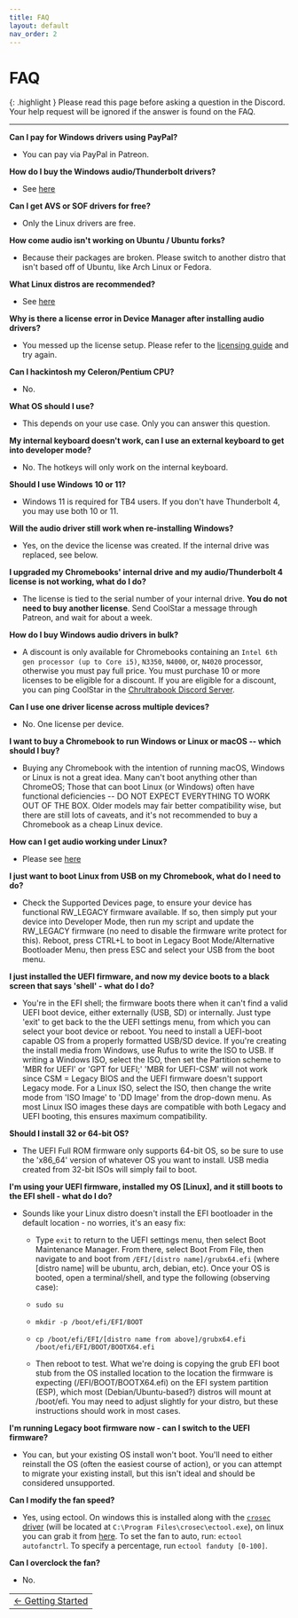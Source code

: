 ```yaml
---
title: FAQ
layout: default
nav_order: 2
---
```


# FAQ

{: .highlight }
Please read this page before asking a question in the Discord. Your help request will be ignored if the answer is found on the FAQ.

-----

**Can I pay for Windows drivers using PayPal?**
* You can pay via PayPal in Patreon.

**How do I buy the Windows audio/Thunderbolt drivers?**
* See [here](https://chrultrabook.github.io/docs/docs/csdriver.html)

**Can I get AVS or SOF drivers for free?**
* Only the Linux drivers are free.
 
**How come audio isn't working on Ubuntu / Ubuntu forks?**
* Because their packages are broken. Please switch to another distro that isn't based off of Ubuntu, like Arch Linux or Fedora.

**What Linux distros are recommended?**
* See [here](https://chrultrabook.github.io/docs/docs/installing-linux.html)

**Why is there a license error in Device Manager after installing audio drivers?**
* You messed up the license setup. Please refer to the [licensing guide](https://chrultrabook.github.io/docs/docs/signedlicense.html) and try again.

**Can I hackintosh my Celeron/Pentium CPU?**
* No.

**What OS should I use?**
* This depends on your use case. Only you can answer this question.

**My internal keyboard doesn't work, can I use an external keyboard to get into developer mode?**
* No. The hotkeys will only work on the internal keyboard.

**Should I use Windows 10 or 11?**
* Windows 11 is required for TB4 users. If you don't have Thunderbolt 4, you may use both 10 or 11.

**Will the audio driver still work when re-installing Windows?**
* Yes, on the device the license was created. If the internal drive was replaced, see below.

**I upgraded my Chromebooks' internal drive and my audio/Thunderbolt 4 license is not working, what do I do?**
* The license is tied to the serial number of your internal drive. **You do not need to buy another license**. Send CoolStar a message through Patreon, and wait for about a week.

**How do I buy Windows audio drivers in bulk?**
* A discount is only available for Chromebooks containing an `Intel 6th gen processor (up to Core i5)`, `N3350`, `N4000`, or, `N4020` processor, otherwise you must pay full price. You must purchase 10 or more licenses to be eligible for a discount. If you are eligible for a discount, you can ping CoolStar in the [Chrultrabook Discord Server](https://discord.com/invite/ranFKmUeXc).

**Can I use one driver license across multiple devices?**
* No. One license per device.

**I want to buy a Chromebook to run Windows or Linux or macOS -- which should I buy?**
* Buying any Chromebook with the intention of running macOS, Windows or Linux is not a great idea. Many can't boot anything other than ChromeOS; Those that can boot Linux (or Windows) often have functional deficiencies -- DO NOT EXPECT EVERYTHING TO WORK OUT OF THE BOX. Older models may fair better compatibility wise, but there are still lots of caveats, and it's not recommended to buy a Chromebook as a cheap Linux device.

**How can I get audio working under Linux?**
* Please see [here](https://github.com/WeirdTreeThing/chromebook-linux-audio)

**I just want to boot Linux from USB on my Chromebook, what do I need to do?**
* Check the Supported Devices page, to ensure your device has functional RW_LEGACY firmware available. If so, then simply put your device into Developer Mode, then run my script and update the RW_LEGACY firmware (no need to disable the firmware write protect for this). Reboot, press CTRL+L to boot in Legacy Boot Mode/Alternative Bootloader Menu, then press ESC and select your USB from the boot menu.

**I just installed the UEFI firmware, and now my device boots to a black screen that says 'shell' - what do I do?**
* You're in the EFI shell; the firmware boots there when it can't find a valid UEFI boot device, either externally (USB, SD) or internally. Just type 'exit' to get back to the the UEFI settings menu, from which you can select your boot device or reboot. You need to install a UEFI-boot capable OS from a properly formatted USB/SD device. If you're creating the install media from Windows, use Rufus to write the ISO to USB. If writing a Windows ISO, select the ISO, then set the Partition scheme to 'MBR for UEFI' or 'GPT for UEFI;' 'MBR for UEFI-CSM' will not work since CSM = Legacy BIOS and the UEFI firmware doesn't support Legacy mode. For a Linux ISO, select the ISO, then change the write mode from 'ISO Image' to 'DD Image' from the drop-down menu. As most Linux ISO images these days are compatible with both Legacy and UEFI booting, this ensures maximum compatibility.

**Should I install 32 or 64-bit OS?**
* The UEFI Full ROM firmware only supports 64-bit OS, so be sure to use the 'x86_64' version of whatever OS you want to install. USB media created from 32-bit ISOs will simply fail to boot.

**I'm using your UEFI firmware, installed my OS [Linux], and it still boots to the EFI shell - what do I do?**
* Sounds like your Linux distro doesn't install the EFI bootloader in the default location - no worries, it's an easy fix:
  * Type `exit` to return to the UEFI settings menu, then select Boot Maintenance Manager. From there, select Boot From File, then navigate to and boot from `/EFI/[distro name]/grubx64.efi` (where [distro name] will be ubuntu, arch, debian, etc). Once your OS is booted, open a terminal/shell, and type the following (observing case):

   * `sudo su`
   * `mkdir -p /boot/efi/EFI/BOOT`
   * `cp /boot/efi/EFI/[distro name from above]/grubx64.efi /boot/efi/EFI/BOOT/BOOTX64.efi`

   * Then reboot to test. What we're doing is copying the grub EFI boot stub from the OS installed location to the location the firmware is expecting (/EFI/BOOT/BOOTX64.efi) on the EFI system partition (ESP), which most (Debian/Ubuntu-based?) distros will mount at /boot/efi. You may need to adjust slightly for your distro, but these instructions should work in most cases.

**I'm running Legacy boot firmware now - can I switch to the UEFI firmware?**
* You can, but your existing OS install won't boot. You'll need to either reinstall the OS (often the easiest course of action), or you can attempt to migrate your existing install, but this isn't ideal and should be considered unsupported.

**Can I modify the fan speed?**
* Yes, using ectool. On windows this is installed along with the [`crosec` driver](https://github.com/coolstar/driverinstallers/raw/master/crosec/crosec.2.0.2-installer.exe) (will be located at `C:\Program Files\crosec\ectool.exe`), on linux you can grab it from [here](https://tree123.org/files/utils/ectool). To set the fan to auto, run: `ectool autofanctrl`. To specify a percentage, run `ectool fanduty [0-100]`.

**Can I overclock the fan?**
* No.


<table>
<tr>
<td class="navtable">
<a href="getting-started.html">← Getting Started</a> 
</td>
</tr>
</table>



